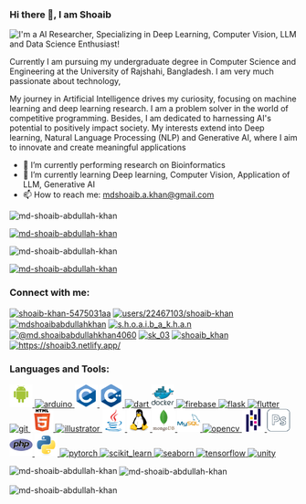 ### Hi there 👋, I am Shoaib
![I'm a AI Researcher, Specializing in Deep Learning, Computer Vision, LLM and Data Science Enthusiast!]([https://www.linkedin.com/in/shoaib-khan-5475031aa/overlay/background-image/](https://media.licdn.com/dms/image/v2/D5616AQFxoBLnBL0eLQ/profile-displaybackgroundimage-shrink_350_1400/profile-displaybackgroundimage-shrink_350_1400/0/1723107231320?e=1744243200&v=beta&t=pHgWkpRGv580OMMl35ZWhTySxNeHAACnHJ80OJf-jQk))

Currently I am pursuing my undergraduate degree in Computer Science and Engineering at the University of Rajshahi, Bangladesh. I am very much passionate about technology,

My journey in Artificial Intelligence drives my curiosity, focusing on machine learning and deep learning research. I am a problem solver in the world of competitive programming. Besides, I am dedicated to harnessing AI's potential to positively impact society. My interests extend into Deep learning, Natural Language Processing (NLP) and Generative AI, where I aim to innovate and create meaningful applications

- 🔭 I’m currently performing research on Bioinformatics
- 🌱 I’m currently learning Deep learning, Computer Vision, Application of LLM, Generative AI 
- 📫 How to reach me: mdshoaib.a.khan@gmail.com 



<p align="left"> <img src="https://komarev.com/ghpvc/?username=md-shoaib-abdullah-khan&label=Profile%20views&color=0e75b6&style=flat" alt="md-shoaib-abdullah-khan" /> </p>

<p align="left"> <a href="https://github.com/ryo-ma/github-profile-trophy"><img src="https://github-profile-trophy.vercel.app/?username=md-shoaib-abdullah-khan" alt="md-shoaib-abdullah-khan" /></a> </p>

<p align="left"> <img src="https://komarev.com/ghpvc/?username=md-shoaib-abdullah-khan&label=Profile%20views&color=0e75b6&style=flat" alt="md-shoaib-abdullah-khan" /> </p>

<p align="left"> <a href="https://github.com/ryo-ma/github-profile-trophy"><img src="https://github-profile-trophy.vercel.app/?username=md-shoaib-abdullah-khan" alt="md-shoaib-abdullah-khan" /></a> </p>

<h3 align="left">Connect with me:</h3>
<p align="left">
<a href="https://linkedin.com/in/shoaib-khan-5475031aa" target="blank"><img align="center" src="https://raw.githubusercontent.com/rahuldkjain/github-profile-readme-generator/master/src/images/icons/Social/linked-in-alt.svg" alt="shoaib-khan-5475031aa" height="30" width="40" /></a>
<a href="https://stackoverflow.com/users/users/22467103/shoaib-khan" target="blank"><img align="center" src="https://raw.githubusercontent.com/rahuldkjain/github-profile-readme-generator/master/src/images/icons/Social/stack-overflow.svg" alt="users/22467103/shoaib-khan" height="30" width="40" /></a>
<a href="https://kaggle.com/mdshoaibabdullahkhan" target="blank"><img align="center" src="https://raw.githubusercontent.com/rahuldkjain/github-profile-readme-generator/master/src/images/icons/Social/kaggle.svg" alt="mdshoaibabdullahkhan" height="30" width="40" /></a>
<a href="https://instagram.com/s.h.o.a.i.b_a_k.h.a.n" target="blank"><img align="center" src="https://raw.githubusercontent.com/rahuldkjain/github-profile-readme-generator/master/src/images/icons/Social/instagram.svg" alt="s.h.o.a.i.b_a_k.h.a.n" height="30" width="40" /></a>
<a href="https://www.youtube.com/c/@md.shoaibabdullahkhan4060" target="blank"><img align="center" src="https://raw.githubusercontent.com/rahuldkjain/github-profile-readme-generator/master/src/images/icons/Social/youtube.svg" alt="@md.shoaibabdullahkhan4060" height="30" width="40" /></a>
<a href="https://www.codechef.com/users/sk_03" target="blank"><img align="center" src="https://cdn.jsdelivr.net/npm/simple-icons@3.1.0/icons/codechef.svg" alt="sk_03" height="30" width="40" /></a>
<a href="https://codeforces.com/profile/shoaib_khan" target="blank"><img align="center" src="https://raw.githubusercontent.com/rahuldkjain/github-profile-readme-generator/master/src/images/icons/Social/codeforces.svg" alt="shoaib_khan" height="30" width="40" /></a>
<a href="/https://shoaib3.netlify.app/" target="blank"><img align="center" src="https://raw.githubusercontent.com/rahuldkjain/github-profile-readme-generator/master/src/images/icons/Social/rss.svg" alt="https://shoaib3.netlify.app/" height="30" width="40" /></a>
</p>

<h3 align="left">Languages and Tools:</h3>
<p align="left"> <a href="https://developer.android.com" target="_blank" rel="noreferrer"> <img src="https://raw.githubusercontent.com/devicons/devicon/master/icons/android/android-original-wordmark.svg" alt="android" width="40" height="40"/> </a> <a href="https://www.arduino.cc/" target="_blank" rel="noreferrer"> <img src="https://cdn.worldvectorlogo.com/logos/arduino-1.svg" alt="arduino" width="40" height="40"/> </a> <a href="https://www.cprogramming.com/" target="_blank" rel="noreferrer"> <img src="https://raw.githubusercontent.com/devicons/devicon/master/icons/c/c-original.svg" alt="c" width="40" height="40"/> </a> <a href="https://www.w3schools.com/cpp/" target="_blank" rel="noreferrer"> <img src="https://raw.githubusercontent.com/devicons/devicon/master/icons/cplusplus/cplusplus-original.svg" alt="cplusplus" width="40" height="40"/> </a> <a href="https://dart.dev" target="_blank" rel="noreferrer"> <img src="https://www.vectorlogo.zone/logos/dartlang/dartlang-icon.svg" alt="dart" width="40" height="40"/> </a> <a href="https://www.docker.com/" target="_blank" rel="noreferrer"> <img src="https://raw.githubusercontent.com/devicons/devicon/master/icons/docker/docker-original-wordmark.svg" alt="docker" width="40" height="40"/> </a> <a href="https://firebase.google.com/" target="_blank" rel="noreferrer"> <img src="https://www.vectorlogo.zone/logos/firebase/firebase-icon.svg" alt="firebase" width="40" height="40"/> </a> <a href="https://flask.palletsprojects.com/" target="_blank" rel="noreferrer"> <img src="https://www.vectorlogo.zone/logos/pocoo_flask/pocoo_flask-icon.svg" alt="flask" width="40" height="40"/> </a> <a href="https://flutter.dev" target="_blank" rel="noreferrer"> <img src="https://www.vectorlogo.zone/logos/flutterio/flutterio-icon.svg" alt="flutter" width="40" height="40"/> </a> <a href="https://git-scm.com/" target="_blank" rel="noreferrer"> <img src="https://www.vectorlogo.zone/logos/git-scm/git-scm-icon.svg" alt="git" width="40" height="40"/> </a> <a href="https://www.w3.org/html/" target="_blank" rel="noreferrer"> <img src="https://raw.githubusercontent.com/devicons/devicon/master/icons/html5/html5-original-wordmark.svg" alt="html5" width="40" height="40"/> </a> <a href="https://www.adobe.com/in/products/illustrator.html" target="_blank" rel="noreferrer"> <img src="https://www.vectorlogo.zone/logos/adobe_illustrator/adobe_illustrator-icon.svg" alt="illustrator" width="40" height="40"/> </a> <a href="https://www.java.com" target="_blank" rel="noreferrer"> <img src="https://raw.githubusercontent.com/devicons/devicon/master/icons/java/java-original.svg" alt="java" width="40" height="40"/> </a> <a href="https://www.linux.org/" target="_blank" rel="noreferrer"> <img src="https://raw.githubusercontent.com/devicons/devicon/master/icons/linux/linux-original.svg" alt="linux" width="40" height="40"/> </a> <a href="https://www.mongodb.com/" target="_blank" rel="noreferrer"> <img src="https://raw.githubusercontent.com/devicons/devicon/master/icons/mongodb/mongodb-original-wordmark.svg" alt="mongodb" width="40" height="40"/> </a> <a href="https://www.mysql.com/" target="_blank" rel="noreferrer"> <img src="https://raw.githubusercontent.com/devicons/devicon/master/icons/mysql/mysql-original-wordmark.svg" alt="mysql" width="40" height="40"/> </a> <a href="https://opencv.org/" target="_blank" rel="noreferrer"> <img src="https://www.vectorlogo.zone/logos/opencv/opencv-icon.svg" alt="opencv" width="40" height="40"/> </a> <a href="https://pandas.pydata.org/" target="_blank" rel="noreferrer"> <img src="https://raw.githubusercontent.com/devicons/devicon/2ae2a900d2f041da66e950e4d48052658d850630/icons/pandas/pandas-original.svg" alt="pandas" width="40" height="40"/> </a> <a href="https://www.photoshop.com/en" target="_blank" rel="noreferrer"> <img src="https://raw.githubusercontent.com/devicons/devicon/master/icons/photoshop/photoshop-line.svg" alt="photoshop" width="40" height="40"/> </a> <a href="https://www.php.net" target="_blank" rel="noreferrer"> <img src="https://raw.githubusercontent.com/devicons/devicon/master/icons/php/php-original.svg" alt="php" width="40" height="40"/> </a> <a href="https://www.python.org" target="_blank" rel="noreferrer"> <img src="https://raw.githubusercontent.com/devicons/devicon/master/icons/python/python-original.svg" alt="python" width="40" height="40"/> </a> <a href="https://pytorch.org/" target="_blank" rel="noreferrer"> <img src="https://www.vectorlogo.zone/logos/pytorch/pytorch-icon.svg" alt="pytorch" width="40" height="40"/> </a> <a href="https://scikit-learn.org/" target="_blank" rel="noreferrer"> <img src="https://upload.wikimedia.org/wikipedia/commons/0/05/Scikit_learn_logo_small.svg" alt="scikit_learn" width="40" height="40"/> </a> <a href="https://seaborn.pydata.org/" target="_blank" rel="noreferrer"> <img src="https://seaborn.pydata.org/_images/logo-mark-lightbg.svg" alt="seaborn" width="40" height="40"/> </a> <a href="https://www.tensorflow.org" target="_blank" rel="noreferrer"> <img src="https://www.vectorlogo.zone/logos/tensorflow/tensorflow-icon.svg" alt="tensorflow" width="40" height="40"/> </a> <a href="https://unity.com/" target="_blank" rel="noreferrer"> <img src="https://www.vectorlogo.zone/logos/unity3d/unity3d-icon.svg" alt="unity" width="40" height="40"/> </a> </p>

<p><img align="left" src="https://github-readme-stats.vercel.app/api/top-langs?username=md-shoaib-abdullah-khan&show_icons=true&locale=en&layout=compact" alt="md-shoaib-abdullah-khan" /></p>

<p>&nbsp;<img align="center" src="https://github-readme-stats.vercel.app/api?username=md-shoaib-abdullah-khan&show_icons=true&locale=en" alt="md-shoaib-abdullah-khan" /></p>

<p><img align="center" src="https://github-readme-streak-stats.herokuapp.com/?user=md-shoaib-abdullah-khan&" alt="md-shoaib-abdullah-khan" /></p>

